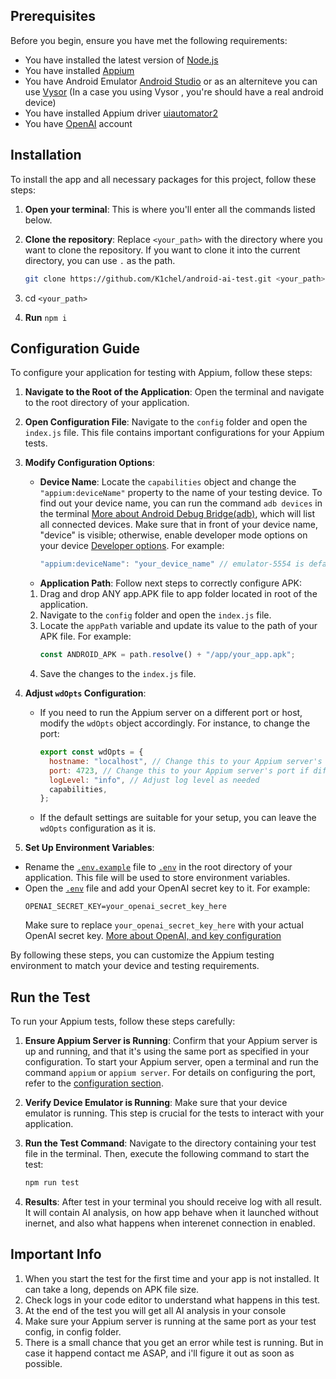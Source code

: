 ## Prerequisites

Before you begin, ensure you have met the following requirements:

- You have installed the latest version of [Node.js](https://nodejs.org/)
- You have installed [Appium](https://appium.io/docs/en/2.0/quickstart/install/)
- You have Android Emulator [Android Studio](https://developer.android.com/studio?gad_source=1&gclid=CjwKCAjwvvmzBhA2EiwAtHVrb91XROcVsMdODGfWmflwABHO3GAB9MCZ4Yavv_fiHUG5EObnEHk_bBoCbjwQAvD_BwE&gclsrc=aw.ds) or as an alterniteve you can use [Vysor](https://www.vysor.io/download/) (In a case you using Vysor , you're should have a real android device)
- You have installed Appium driver [uiautomator2](https://appium.io/docs/en/2.3/ecosystem/drivers/)
- You have [OpenAI](https://platform.openai.com/playground) account

## Installation

To install the app and all necessary packages for this project, follow these steps:

1. **Open your terminal**: This is where you'll enter all the commands listed below.

2. **Clone the repository**: Replace `<your_path>` with the directory where you want to clone the repository. If you want to clone it into the current directory, you can use `.` as the path.

   ```bash
   git clone https://github.com/K1chel/android-ai-test.git <your_path>
   ```

3. cd `<your_path>`
4. **Run** `npm i`

## Configuration Guide

To configure your application for testing with Appium, follow these steps:

1. **Navigate to the Root of the Application**: Open the terminal and navigate to the root directory of your application.

2. **Open Configuration File**: Navigate to the `config` folder and open the `index.js` file. This file contains important configurations for your Appium tests.

3. **Modify Configuration Options**:

   - **Device Name**: Locate the `capabilities` object and change the `"appium:deviceName"` property to the name of your testing device. To find out your device name, you can run the command `adb devices` in the terminal [More about Android Debug Bridge(adb)](https://developer.android.com/tools/adb), which will list all connected devices. Make sure that in front of your device name, "device" is visible; otherwise, enable developer mode options on your device [Developer options](https://developer.android.com/studio/debug/dev-options). For example:
     ```javascript
     "appium:deviceName": "your_device_name" // emulator-5554 is default is you're using Android SDK
     ```
   - **Application Path**: Follow next steps to correctly configure APK:

   1. Drag and drop ANY app.APK file to app folder located in root of the application.
   2. Navigate to the `config` folder and open the `index.js` file.
   3. Locate the `appPath` variable and update its value to the path of your APK file. For example:
      ```javascript
      const ANDROID_APK = path.resolve() + "/app/your_app.apk";
      ```
   4. Save the changes to the `index.js` file.

4. **Adjust `wdOpts` Configuration**:

   - If you need to run the Appium server on a different port or host, modify the `wdOpts` object accordingly. For instance, to change the port:
     ```javascript
     export const wdOpts = {
       hostname: "localhost", // Change this to your Appium server's hostname if different
       port: 4723, // Change this to your Appium server's port if different
       logLevel: "info", // Adjust log level as needed
       capabilities,
     };
     ```
   - If the default settings are suitable for your setup, you can leave the `wdOpts` configuration as it is.

5. **Set Up Environment Variables**:

- Rename the [`.env.example`](command:_github.copilot.openRelativePath?%5B%7B%22scheme%22%3A%22file%22%2C%22authority%22%3A%22%22%2C%22path%22%3A%22%2FUsers%2Fmaximveksler%2FDesktop%2FJavaScript%2Fget-elements-test%2F.env.example%22%2C%22query%22%3A%22%22%2C%22fragment%22%3A%22%22%7D%5D "/Users/maximveksler/Desktop/JavaScript/get-elements-test/.env.example") file to [`.env`](command:_github.copilot.openRelativePath?%5B%7B%22scheme%22%3A%22file%22%2C%22authority%22%3A%22%22%2C%22path%22%3A%22%2FUsers%2Fmaximveksler%2FDesktop%2FJavaScript%2Fget-elements-test%2F.env%22%2C%22query%22%3A%22%22%2C%22fragment%22%3A%22%22%7D%5D "/Users/maximveksler/Desktop/JavaScript/get-elements-test/.env") in the root directory of your application. This file will be used to store environment variables.
- Open the [`.env`](command:_github.copilot.openRelativePath?%5B%7B%22scheme%22%3A%22file%22%2C%22authority%22%3A%22%22%2C%22path%22%3A%22%2FUsers%2Fmaximveksler%2FDesktop%2FJavaScript%2Fget-elements-test%2F.env%22%2C%22query%22%3A%22%22%2C%22fragment%22%3A%22%22%7D%5D "/Users/maximveksler/Desktop/JavaScript/get-elements-test/.env") file and add your OpenAI secret key to it. For example:
  ```plaintext
  OPENAI_SECRET_KEY=your_openai_secret_key_here
  ```
  Make sure to replace `your_openai_secret_key_here` with your actual OpenAI secret key.
  [More about OpenAI, and key configuration](https://platform.openai.com/docs/quickstart)

By following these steps, you can customize the Appium testing environment to match your device and testing requirements.

## Run the Test

To run your Appium tests, follow these steps carefully:

1. **Ensure Appium Server is Running**: Confirm that your Appium server is up and running, and that it's using the same port as specified in your configuration. To start your Appium server, open a terminal and run the command `appium` or `appium server`. For details on configuring the port, refer to the [configuration section](command:_github.copilot.openRelativePath?%5B%7B%22scheme%22%3A%22file%22%2C%22authority%22%3A%22%22%2C%22path%22%3A%22%2FUsers%2Fmaximveksler%2FDesktop%2FJavaScript%2Fmy-behavior-js%2FREADME.MD%22%2C%22query%22%3A%22%22%2C%22fragment%22%3A%22configuration-guide%22%7D%5D "Configuration Guide").

2. **Verify Device Emulator is Running**: Make sure that your device emulator is running. This step is crucial for the tests to interact with your application.

3. **Run the Test Command**: Navigate to the directory containing your test file in the terminal. Then, execute the following command to start the test:

   ```bash
   npm run test
   ```

4. **Results**: After test in your terminal you should receive log with all result. It will contain AI analysis, on how app behave when it launched without inernet, and also what happens when interenet connection in enabled.

## Important Info

1. When you start the test for the first time and your app is not installed. It can take a long, depends on APK file size.
2. Check logs in your code editor to understand what happens in this test.
3. At the end of the test you will get all AI analysis in your console
4. Make sure your Appium server is running at the same port as your test config, in config folder.
5. There is a small chance that you get an error while test is running. But in case it happend contact me ASAP, and i'll figure it out as soon as possible.
